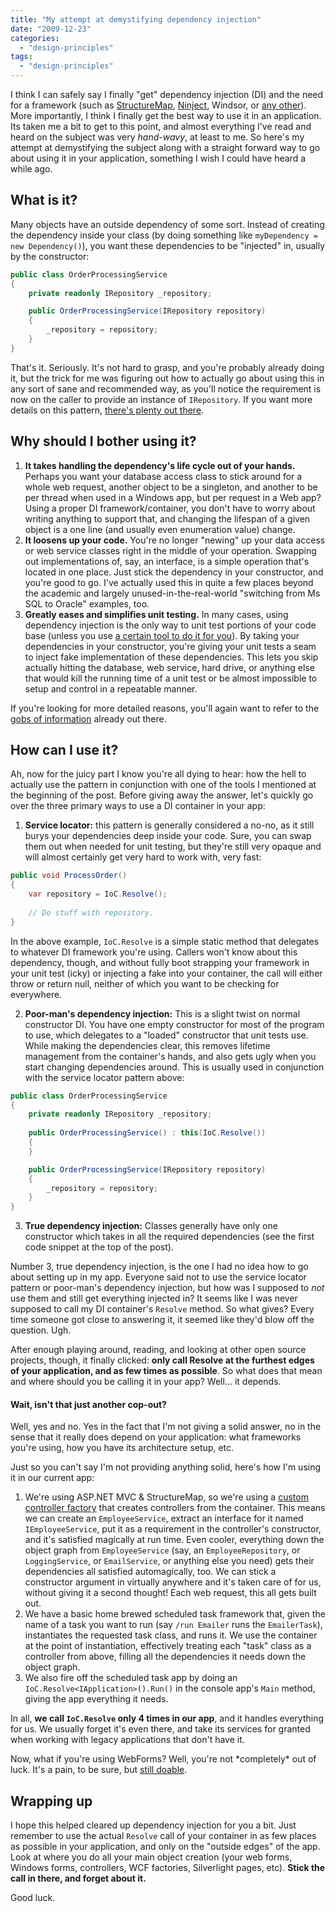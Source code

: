 ```yaml
---
title: "My attempt at demystifying dependency injection"
date: "2009-12-23"
categories: 
  - "design-principles"
tags: 
  - "design-principles"
---
```


I think I can safely say I finally "get" dependency injection (DI) and the need for a framework (such as [StructureMap](http://structuremap.sourceforge.net), [Ninject](http://ninject.org/), Windsor, or [any other](http://www.hanselman.com/blog/ListOfNETDependencyInjectionContainersIOC.aspx)). More importantly, I think I finally get the best way to use it in an application. Its taken me a bit to get to this point, and almost everything I've read and heard on the subject was very _hand-wavy_, at least to me. So here's my attempt at demystifying the subject along with a straight forward way to go about using it in your application, something I wish I could have heard a while ago.

## What is it?

Many objects have an outside dependency of some sort. Instead of creating the dependency inside your class (by doing something like `myDependency = new Dependency()`), you want these dependencies to be "injected" in, usually by the constructor:

```csharp
public class OrderProcessingService
{
    private readonly IRepository _repository;

    public OrderProcessingService(IRepository repository)
    {
        _repository = repository;
    }
}
```

That's it. Seriously. It's not hard to grasp, and you're probably already doing it, but the trick for me was figuring out how to actually go about using this in any sort of sane and recommended way, as you'll notice the requirement is now on the caller to provide an instance of `IRepository`. If you want more details on this pattern, [there's plenty out there](http://www.google.com/search?q=dependency+injection).

## Why should I bother using it?

1. **It takes handling the dependency's life cycle out of your hands.** Perhaps you want your database access class to stick around for a whole web request, another object to be a singleton, and another to be per thread when used in a Windows app, but per request in a Web app? Using a proper DI framework/container, you don't have to worry about writing anything to support that, and changing the lifespan of a given object is a one line (and usually even enumeration value) change.
2. **It loosens up your code.** You're no longer "newing" up your data access or web service classes right in the middle of your operation. Swapping out implementations of, say, an interface, is a simple operation that's located in one place. Just stick the dependency in your constructor, and you're good to go. I've actually used this in quite a few places beyond the academic and largely unused-in-the-real-world "switching from Ms SQL to Oracle" examples, too.
3. **Greatly eases and simplifies unit testing.** In many cases, using dependency injection is the only way to unit test portions of your code base (unless you use [a certain tool to do it for you](http://site.typemock.com/index2/)). By taking your dependencies in your constructor, you're giving your unit tests a seam to inject fake implementation of these dependencies. This lets you skip actually hitting the database, web service, hard drive, or anything else that would kill the running time of a unit test or be almost impossible to setup and control in a repeatable manner.

If you're looking for more detailed reasons, you'll again want to refer to the [gobs of information](http://www.google.com/search?q=dependency+injection) already out there.

## How can I use it?

Ah, now for the juicy part I know you're all dying to hear: how the hell to actually use the pattern in conjunction with one of the tools I mentioned at the beginning of the post. Before giving away the answer, let's quickly go over the three primary ways to use a DI container in your app:

1. **Service locator:** this pattern is generally considered a no-no, as it still burys your dependencies deep inside your code. Sure, you can swap them out when needed for unit testing, but they're still very opaque and will almost certainly get very hard to work with, very fast:  

```csharp
public void ProcessOrder()
{
    var repository = IoC.Resolve();
    
    // Do stuff with repository.
} 
```

In the above example, `IoC.Resolve` is a simple static method that delegates to whatever DI framework you're using. Callers won't know about this dependency, though, and without fully boot strapping your framework in your unit test (icky) or injecting a fake into your container, the call will either throw or return null, neither of which you want to be checking for everywhere.  

2. **Poor-man's dependency injection:** This is a slight twist on normal constructor DI. You have one empty constructor for most of the program to use, which delegates to a "loaded" constructor that unit tests use. While making the dependencies clear, this removes lifetime management from the container's hands, and also gets ugly when you start changing dependencies around. This is usually used in conjunction with the service locator pattern above:  

```csharp
public class OrderProcessingService
{
    private readonly IRepository _repository;
    
    public OrderProcessingService() : this(IoC.Resolve())
    {
    }

    public OrderProcessingService(IRepository repository)
    {
        _repository = repository;
    }
} 
```

3. **True dependency injection:** Classes generally have only one constructor which takes in all the required dependencies (see the first code snippet at the top of the post).

Number 3, true dependency injection, is the one I had no idea how to go about setting up in my app. Everyone said not to use the service locator pattern or poor-man's dependency injection, but how was I supposed to _not_ use them and still get everything injected in? It seems like I was never supposed to call my DI container's `Resolve` method. So what gives? Every time someone got close to answering it, it seemed like they'd blow off the question. Ugh.

After enough playing around, reading, and looking at other open source projects, though, it finally clicked: **only call Resolve at the furthest edges of your application, and as few times as possible**. So what does that mean and where should you be calling it in your app? Well... it depends.

#### Wait, isn't that just another cop-out?

Well, yes and no. Yes in the fact that I'm not giving a solid answer, no in the sense that it really does depend on your application: what frameworks you're using, how you have its architecture setup, etc.

Just so you can't say I'm not providing anything solid, here's how I'm using it in our current app:

1. We're using ASP.NET MVC & StructureMap, so we're using a [custom controller factory](http://devlicio.us/blogs/derik_whittaker/archive/2008/08/15/setting-up-ioc-di-for-your-controllers-in-asp-net-mvc.aspx) that creates controllers from the container. This means we can create an `EmployeeService`, extract an interface for it named `IEmployeeService`, put it as a requirement in the controller's constructor, and it's satisfied magically at run time. Even cooler, everything down the object graph from `EmployeeService` (say, an `EmployeeRepository`, or `LoggingService`, or `EmailService`, or anything else you need) gets their dependencies all satisfied automagically, too. We can stick a constructor argument in virtually anywhere and it's taken care of for us, without giving it a second thought! Each web request, this all gets built out.
2. We have a basic home brewed scheduled task framework that, given the name of a task you want to run (say `/run Emailer` runs the `EmailerTask`), instantiates the requested task class, and runs it. We use the container at the point of instantiation, effectively treating each "task" class as a controller from above, filling all the dependencies it needs down the object graph.
3. We also fire off the scheduled task app by doing an `IoC.Resolve<IApplication>().Run()` in the console app's `Main` method, giving the app everything it needs.

In all, **we call `IoC.Resolve` only 4 times in our app**, and it handles everything for us. We usually forget it's even there, and take its services for granted when working with legacy applications that don't have it.

Now, what if you're using WebForms? Well, you're not \*completely\* out of luck. It's a pain, to be sure, but [still doable](http://www.google.com/search?q=webforms+ioc).

## Wrapping up

I hope this helped cleared up dependency injection for you a bit. Just remember to use the actual `Resolve` call of your container in as few places as possible in your application, and only on the "outside edges" of the app. Look at where you do all your main object creation (your web forms, Windows forms, controllers, WCF factories, Silverlight pages, etc). **Stick the call in there, and forget about it.**

Good luck.
